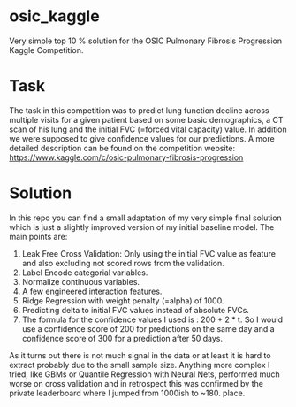 # osic_kaggle
Very simple top 10 % solution for the OSIC Pulmonary Fibrosis Progression Kaggle Competition.

# Task
The task in this competition was to predict lung function decline across multiple visits for a given patient based on some basic demographics, a CT scan of his lung and the initial FVC (=forced vital capacity) value. In addition we were supposed to give confidence values for our predictions.
A more detailed description can be found on the competition website: https://www.kaggle.com/c/osic-pulmonary-fibrosis-progression

# Solution
In this repo you can find a small adaptation of my very simple final solution which is just a slightly improved version of my initial baseline model. The main points are:
1. Leak Free Cross Validation: Only using the initial FVC value as feature and also excluding not scored rows from the validation.
2. Label Encode categorial variables.
3. Normalize continuous variables.
4. A few engineered interaction features.
5. Ridge Regression with weight penalty (=alpha) of 1000.
6. Predicting delta to initial FVC values instead of absolute FVCs.
7. The formula for the confidence values I used is : 200 + 2 * t. So I would use a confidence score of 200 for predictions on the same day and a confidence score of 300 for a prediction after 50 days.

As it turns out there is not much signal in the data or at least it is hard to extract probably due to the small sample size. Anything more complex I tried, like GBMs or Quantile Regression with Neural Nets, performed much worse on cross validation and in retrospect this was confirmed by the private leaderboard where I jumped from 1000ish to ~180. place.
